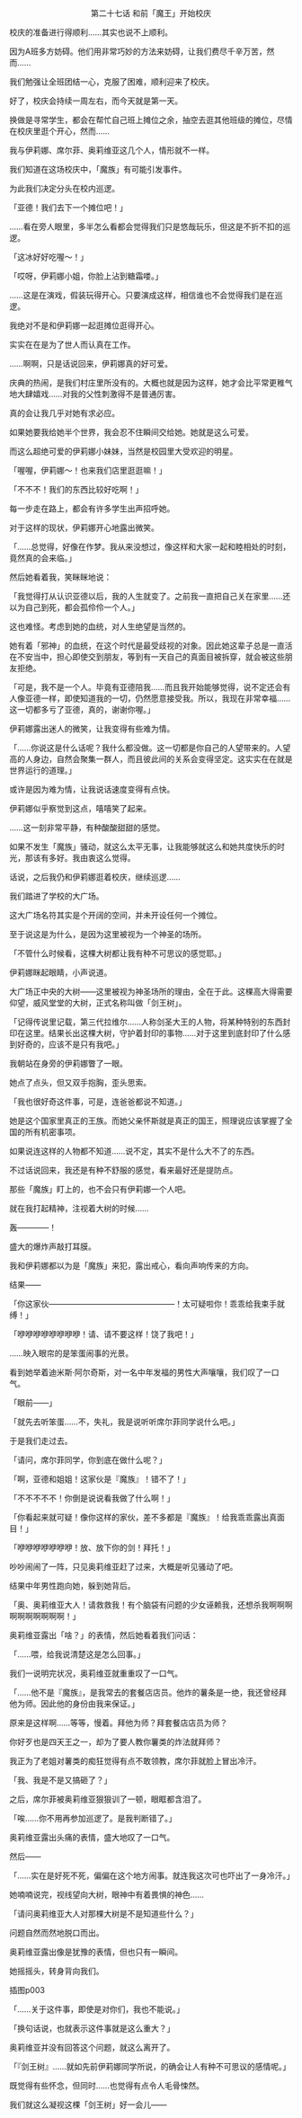<p align="center">第二十七话 和前「魔王」开始校庆</p>

校庆的准备进行得顺利……其实也说不上顺利。

因为A班多方妨碍。他们用非常巧妙的方法来妨碍，让我们费尽千辛万苦，然而……

我们勉强让全班团结一心，克服了困难，顺利迎来了校庆。

好了，校庆会持续一周左右，而今天就是第一天。

换做是寻常学生，都会在帮忙自己班上摊位之余，抽空去逛其他班级的摊位，尽情在校庆里逛个开心，然而……

我与伊莉娜、席尔菲、奥莉维亚这几个人，情形就不一样。

我们知道在这场校庆中，「魔族」有可能引发事件。

为此我们决定分头在校内巡逻。

「亚德！我们去下一个摊位吧！」

……看在旁人眼里，多半怎么看都会觉得我们只是悠哉玩乐，但这是不折不扣的巡逻。

「这冰好好吃喔～！」

「哎呀，伊莉娜小姐，你脸上沾到糖霜喽。」

……这是在演戏，假装玩得开心。只要演成这样，相信谁也不会觉得我们是在巡逻。

我绝对不是和伊莉娜一起逛摊位逛得开心。

实实在在是为了世人而认真在工作。

……啊啊，只是话说回来，伊莉娜真的好可爱。

庆典的热闹，是我们村庄里所没有的。大概也就是因为这样，她才会比平常更稚气地大肆嬉戏……对我的父性刺激得不是普通厉害。

真的会让我几乎对她有求必应。

如果她要我给她半个世界，我会忍不住瞬间交给她。她就是这么可爱。

而这么超绝可爱的伊莉娜小妹妹，当然是校园里大受欢迎的明星。

「喔喔，伊莉娜～！也来我们店里逛逛嘛！」

「不不不！我们的东西比较好吃啊！」

每一步走在路上，都会有许多学生出声招呼她。

对于这样的现状，伊莉娜开心地露出微笑。

「……总觉得，好像在作梦。我从来没想过，像这样和大家一起和睦相处的时刻，竟然真的会来临。」

然后她看着我，笑眯眯地说：

「我觉得打从认识亚德以后，我的人生就变了。之前我一直把自己关在家里……还以为自己到死，都会孤伶伶一个人。」

这也难怪。考虑到她的血统，对人生绝望是当然的。

她有着「邪神」的血统，在这个时代是最受歧视的对象。因此她这辈子总是一直活在不安当中，担心即使交到朋友，等到有一天自己的真面目被拆穿，就会被这些朋友拒绝。

「可是，我不是一个人。毕竟有亚德陪我……而且我开始能够觉得，说不定还会有人像亚德一样，即使知道我的一切，仍然愿意接受我。所以，我现在非常幸福……这一切都多亏了亚德，真的，谢谢你喔。」

伊莉娜露出迷人的微笑，让我变得有些难为情。

「……你说这是什么话呢？我什么都没做。这一切都是你自己的人望带来的。人望高的人身边，自然会聚集一群人，而且彼此间的关系会变得坚定。这实实在在就是世界运行的道理。」

或许是因为难为情，让我说话速度变得有点快。

伊莉娜似乎察觉到这点，嘻嘻笑了起来。

……这一刻非常平静，有种酸酸甜甜的感觉。

如果不发生「魔族」骚动，就这么太平无事，让我能够就这么和她共度快乐的时光，那该有多好。我由衷这么觉得。

话说，之后我仍和伊莉娜逛着校庆，继续巡逻……

我们踏进了学校的大广场。

这大广场名符其实是个开阔的空间，并未开设任何一个摊位。

至于说这是为什么，是因为这里被视为一个神圣的场所。

「不管什么时候看，这棵大树都让我有种不可思议的感觉耶。」

伊莉娜眯起眼睛，小声说道。

大广场正中央的大树——这里被视为神圣场所的理由，全在于此。这棵高大得需要仰望，威风堂堂的大树，正式名称叫做「剑王树」。

「记得传说里记载，第三代拉维尔……人称剑圣大王的人物，将某种特别的东西封印在这里。结果长出这棵大树，守护着封印的事物……对于这里到底封印了什么感到好奇的，应该不是只有我吧。」

我朝站在身旁的伊莉娜瞥了一眼。

她点了点头，但又双手抱胸，歪头思索。

「我也很好奇这件事，可是，连爸爸都说不知道。」

她是这个国家里真正的王族。而她父亲怀斯就是真正的国王，照理说应该掌握了全国的所有机密事项。

如果说连这样的人物都不知道……说不定，其实不是什么大不了的东西。

不过话说回来，我还是有种不舒服的感觉，看来最好还是提防点。

那些「魔族」盯上的，也不会只有伊莉娜一个人吧。

就在我打起精神，注视着大树的时候……

轰————！

盛大的爆炸声敲打耳膜。

我和伊莉娜都以为是「魔族」来犯，露出戒心，看向声响传来的方向。

结果——

「你这家伙————————————————！太可疑啦你！乖乖给我束手就缚！」

「咿咿咿咿咿咿咿咿！请、请不要这样！饶了我吧！」

……映入眼帘的是笨蛋闹事的光景。

看到她举着迪米斯·阿尔奇斯，对一名中年发福的男性大声嚷嚷，我们叹了一口气。

「眼前——」

「就先去听笨蛋……不，失礼，我是说听听席尔菲同学说什么吧。」

于是我们走过去。

「请问，席尔菲同学，你到底在做什么呢？」

「啊，亚德和姐姐！这家伙是『魔族』！错不了！」

「不不不不不！你倒是说说看我做了什么啊！」

「你看起来就可疑！像你这样的家伙，差不多都是『魔族』！给我乖乖露出真面目！」

「咿咿咿咿咿咿咿！放、放下你的剑！拜托！」

吵吵闹闹了一阵，只见奥莉维亚赶了过来，大概是听见骚动了吧。

结果中年男性跑向她，躲到她背后。

「奥、奥莉维亚大人！请救救我！有个脑袋有问题的少女诬赖我，还想杀我啊啊啊啊啊啊啊啊啊啊！」

奥莉维亚露出「啥？」的表情，然后她看着我们问话：

「……喂，给我说清楚这是怎么回事。」

我们一说明完状况，奥莉维亚就重重叹了一口气。

「……他不是『魔族』，是我常去的套餐店店员。他炸的薯条是一绝，我还曾经拜他为师。因此他的身份由我来保证。」

原来是这样啊……等等，慢着。拜他为师？拜套餐店店员为师？

你好歹也是四天王之一，却为了要人教你薯类的炸法就拜师？

我正为了老姐对薯类的痴狂觉得有点不敢领教，席尔菲就脸上冒出冷汗。

「我、我是不是又搞砸了？」

之后，席尔菲被奥莉维亚狠狠训了一顿，眼眶都含泪了。

「唉……你不用再参加巡逻了。是我判断错了。」

奥莉维亚露出头痛的表情，盛大地叹了一口气。

然后——

「……实在是好死不死，偏偏在这个地方闹事。就连我这次可也吓出了一身冷汗。」

她喃喃说完，视线望向大树，眼神中有着畏惧的神色……

「请问奥莉维亚大人对那棵大树是不是知道些什么？」

问题自然而然地脱口而出。

奥莉维亚露出像是犹豫的表情，但也只有一瞬间。

她摇摇头，转身背向我们。

插图p003

「……关于这件事，即使是对你们，我也不能说。」

「换句话说，也就表示这件事就是这么重大？」

奥莉维亚并没有回答这个问题，就这么离开了。

「『剑王树』……就如先前伊莉娜同学所说，的确会让人有种不可思议的感情呢。」

既觉得有些怀念，但同时……也觉得有点令人毛骨悚然。

我们就这么凝视这棵「剑王树」好一会儿——

